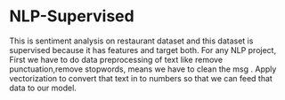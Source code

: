 # NLP-Supervised
This is sentiment analysis on restaurant dataset and this dataset is supervised because it has features and target both.
For any NLP project, First we have to do data preprocessing of text like remove punctuation,remove stopwords, means we have to clean the msg .
Apply vectorization to convert that text in to numbers so that we can feed that data to our model.  

